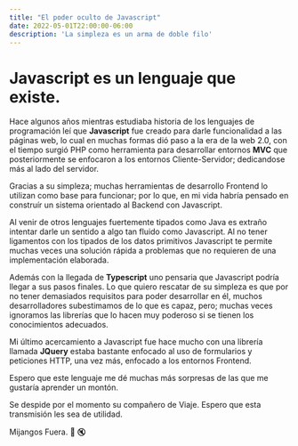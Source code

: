 ```yaml
---
title: "El poder oculto de Javascript"
date: 2022-05-01T22:00:00-06:00
description: 'La simpleza es un arma de doble filo'
---
```


# Javascript es un lenguaje que existe.

Hace algunos años mientras estudiaba historia de los lenguajes de programación leí que __Javascript__ fue creado para darle funcionalidad a las páginas web, lo cual en muchas formas dió paso a la era de la web 2.0, con el tiempo surgió PHP como herramienta para desarrollar entornos __MVC__ que posteriormente se enfocaron a los entornos Cliente-Servidor; dedicandose más al lado del servidor. 

Gracias a su simpleza; muchas herramientas de desarrollo Frontend lo utilizan como base para funcionar; por lo que, en mi vida habría pensado en construír un sistema orientado al Backend con Javascript. 

Al venir de otros lenguajes fuertemente tipados como Java es extraño intentar darle un sentido a algo tan fluido como Javascript. Al no tener ligamentos con los tipados de los datos primitivos Javascript te permite muchas veces una solución rápida a problemas que no requieren de una implementación elaborada. 

Además con la llegada de __Typescript__ uno pensaria que Javascript podría llegar a sus pasos finales. Lo que quiero rescatar de su simpleza es que por no tener demasiados requisitos para poder desarrollar en él, muchos desarrolladores subestimamos de lo que es capaz, pero; muchas veces ignoramos las librerías que lo hacen muy poderoso si se tienen los conocimientos adecuados. 

Mi último acercamiento a Javascript fue hace mucho con una librería llamada __JQuery__ estaba bastante enfocado al uso de formularios y peticiones HTTP, una vez más, enfocado a los entornos Frontend.

Espero que este lenguaje me dé muchas más sorpresas de las que me gustaría aprender un montón.

Se despide por el momento su compañero de Viaje. Espero que esta transmisión les sea de utilidad.

Mijangos Fuera. :rocket: :mute: